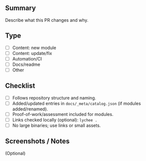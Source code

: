 ## Summary
Describe what this PR changes and why.

## Type
- [ ] Content: new module
- [ ] Content: update/fix
- [ ] Automation/CI
- [ ] Docs/readme
- [ ] Other

## Checklist
- [ ] Follows repository structure and naming.
- [ ] Added/updated entries in `docs/_meta/catalog.json` (if modules added/renamed).
- [ ] Proof-of-work/assessment included for modules.
- [ ] Links checked locally (optional): `lychee .`
- [ ] No large binaries; use links or small assets.

## Screenshots / Notes
(Optional)
